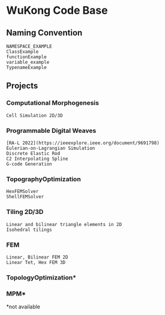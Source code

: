 # WuKong Code Base

## Naming Convention

    NAMESPACE_EXAMPLE
    ClassExample
    functionExample
    variable_example
    TypenameExample

## Projects
### Computational Morphogenesis
    Cell Simulation 2D/3D

### Programmable Digital Weaves
    [RA-L 2022](https://ieeexplore.ieee.org/document/9691798)
    Eulerian-on-Lagrangian Simulation
    Discrete Elastic Rod
    C2 Interpolating Spline
    G-code Generation

### TopographyOptimization
    HexFEMSolver
    ShellFEMSolver    

### Tiling 2D/3D
    Linear and bilinear triangle elements in 2D
    Isohedral tilings

### FEM
    Linear, Bilinear FEM 2D
    Linear Tet, Hex FEM 3D

### TopologyOptimization*
### MPM*

*not available